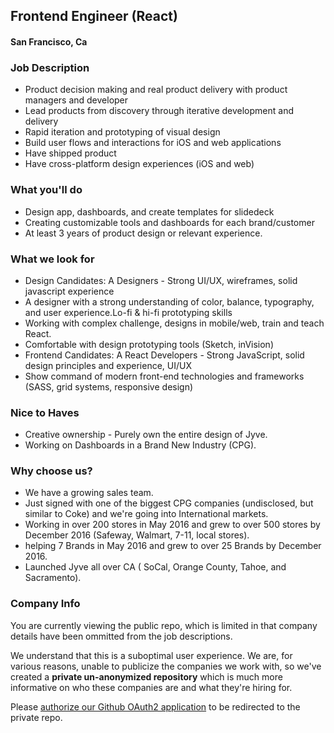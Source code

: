 ## Frontend Engineer (React)
#### San Francisco, Ca

### Job Description
+ Product decision making and real product delivery with product managers and developer
+ Lead products from discovery through iterative development and delivery
+ Rapid iteration and prototyping of visual design
+ Build user flows and interactions for iOS and web applications
+ Have shipped product
+ Have cross-platform design experiences (iOS and web)

### What you'll do
+ Design app, dashboards, and create templates for slidedeck
+ Creating customizable tools and dashboards for each brand/customer
+ At least 3 years of product design or relevant experience.

### What we look for
+ Design Candidates: A Designers - Strong UI/UX, wireframes, solid  javascript experience
+ A designer with a strong understanding of color, balance, typography, and user experience.Lo-fi & hi-fi prototyping skills
+ Working with complex challenge, designs in mobile/web, train and teach React.
+ Comfortable with design prototyping tools (Sketch, inVision)
+ Frontend Candidates: A React Developers - Strong JavaScript, solid design principles and experience, UI/UX
+ Show command of modern front-end technologies and frameworks (SASS, grid systems, responsive design)

### Nice to Haves
+ Creative ownership - Purely own the entire design of Jyve.
+ Working on Dashboards in a Brand New Industry (CPG).

### Why choose us?
+ We have a growing sales team.
+ Just signed with one of the biggest CPG companies (undisclosed, but similar to Coke) and we're going into International markets.
+ Working in over 200 stores in May 2016 and grew to over  500 stores by December 2016 (Safeway, Walmart, 7-11, local stores).
+ helping 7 Brands in May 2016 and grew to over 25 Brands by December 2016.
+ Launched Jyve all over CA ( SoCal, Orange County, Tahoe, and Sacramento).

### Company Info
You are currently viewing the public repo, which is limited in that company details have been ommitted from the job descriptions.  
    
We understand that this is a suboptimal user experience.  We are, for various reasons, unable to publicize the companies we work with, so we've
created a **private un-anonymized repository** which is much more informative on who these companies are and what they're hiring for.  
    
Please [authorize our Github OAuth2 application](https://letsrockit.co/users/auth/github?job_id=snl2zq-frontend-engineer-hybrid-designer) to be redirected to the private repo.
